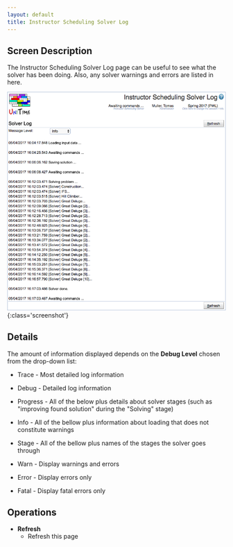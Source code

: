 ```yaml
---
layout: default
title: Instructor Scheduling Solver Log
---
```



## Screen Description

The Instructor Scheduling Solver Log page can be useful to see what the solver has been doing. Also, any solver warnings and errors are listed in here.

![Instructor Scheduling Solver Log](images/instructor-scheduling-solver-log-1.png){:class='screenshot'}

## Details

The amount of information displayed depends on the **Debug Level** chosen from the drop-down list:

* Trace - Most detailed log information

* Debug - Detailed log information

* Progress - All of the below plus details about solver stages (such as "improving found solution" during the "Solving" stage)

* Info - All of the bellow plus information about loading that does not constitute warnings

* Stage - All of the bellow plus names of the stages the solver goes through

* Warn - Display warnings and errors

* Error - Display errors only

* Fatal - Display fatal errors only

## Operations

* **Refresh**
	* Refresh this page

